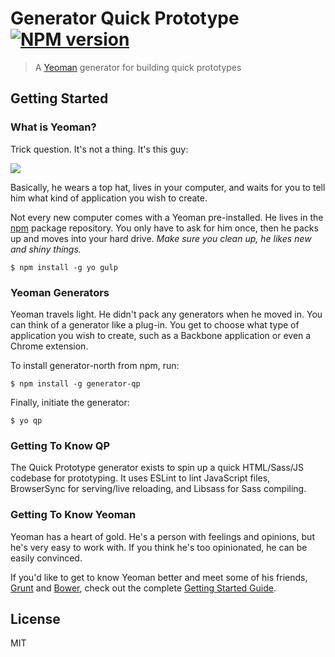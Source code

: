 # Generator Quick Prototype [![NPM version](https://badge.fury.io/js/generator-qp.png)](http://badge.fury.io/js/generator-qp)

> A [Yeoman](http://yeoman.io) generator for building quick prototypes

## Getting Started

### What is Yeoman?

Trick question. It's not a thing. It's this guy:

![](http://i.imgur.com/JHaAlBJ.png)

Basically, he wears a top hat, lives in your computer, and waits for you to tell him what kind of application you wish to create.

Not every new computer comes with a Yeoman pre-installed. He lives in the [npm](https://npmjs.org) package repository. You only have to ask for him once, then he packs up and moves into your hard drive. *Make sure you clean up, he likes new and shiny things.*

```
$ npm install -g yo gulp
```

### Yeoman Generators

Yeoman travels light. He didn't pack any generators when he moved in. You can think of a generator like a plug-in. You get to choose what type of application you wish to create, such as a Backbone application or even a Chrome extension.

To install generator-north from npm, run:

```
$ npm install -g generator-qp
```

Finally, initiate the generator:

```
$ yo qp
```

### Getting To Know QP

The Quick Prototype generator exists to spin up a quick HTML/Sass/JS codebase for prototyping. It uses ESLint to lint JavaScript files, BrowserSync for serving/live reloading, and Libsass for Sass compiling.

### Getting To Know Yeoman

Yeoman has a heart of gold. He's a person with feelings and opinions, but he's very easy to work with. If you think he's too opinionated, he can be easily convinced.

If you'd like to get to know Yeoman better and meet some of his friends, [Grunt](http://gruntjs.com) and [Bower](http://bower.io), check out the complete [Getting Started Guide](https://github.com/yeoman/yeoman/wiki/Getting-Started).

## License

MIT
